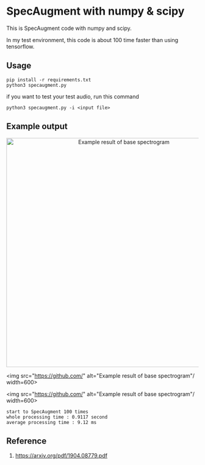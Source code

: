 # SpecAugment with numpy & scipy

This is SpecAugment code with numpy and scipy.

In my test environment, this code is about 100 time faster than using tensorflow.

## Usage
```
pip install -r requirements.txt
python3 specaugment.py
```

if you want to test your test audio, run this command
```
python3 specaugment.py -i <input file>
```

## Example output

<p align="center">
  <img src="https://github.com/" alt="Example result of base spectrogram"/ width=600>
  
  <img src="https://github.com/" alt="Example result of base spectrogram"/ width=600>
  
  <img src="https://github.com/" alt="Example result of base spectrogram"/ width=600>
</p>

```
start to SpecAugment 100 times
whole processing time : 0.9117 second
average processing time : 9.12 ms
```


## Reference

1. https://arxiv.org/pdf/1904.08779.pdf
